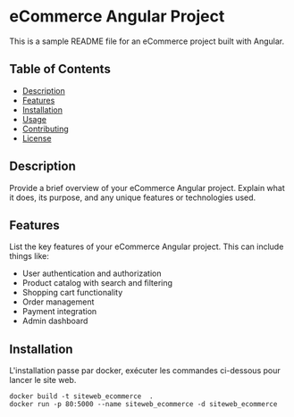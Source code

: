# eCommerce Angular Project

This is a sample README file for an eCommerce project built with Angular.

## Table of Contents

- [Description](#description)
- [Features](#features)
- [Installation](#installation)
- [Usage](#usage)
- [Contributing](#contributing)
- [License](#license)

## Description

Provide a brief overview of your eCommerce Angular project. Explain what it does, its purpose, and any unique features or technologies used.

## Features

List the key features of your eCommerce Angular project. This can include things like:

- User authentication and authorization
- Product catalog with search and filtering
- Shopping cart functionality
- Order management
- Payment integration
- Admin dashboard

## Installation

L'installation passe par docker, exécuter les commandes ci-dessous pour lancer le site web.

```
docker build -t siteweb_ecommerce  .       
docker run -p 80:5000 --name siteweb_ecommerce -d siteweb_ecommerce
```
